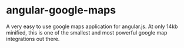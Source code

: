 angular-google-maps
===================

A very easy to use google maps application for angular.js. At only 14kb minified, this is one of the smallest and most powerful google map integrations out there.

